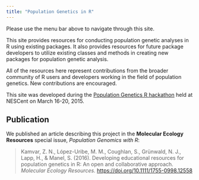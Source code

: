 ```yaml
---
title: "Population Genetics in R"
---
```


Please use the menu bar above to navigate through this site.

This site provides resources for conducting population genetic analyses in R using existing packages. 
It also provides resources for future package developers to utilize existing classes and methods in creating new packages for population genetic analysis. 

All of the resources here represent contributions from the broader community of R users and developers working in the field of population genetics. New contributions are encouraged. 
<!--
See [here](CONTRIBUTING.html) for instructions on how to contribute workflow vignettes using [R markdown](R_MARKDOWN.html).
-->

This site was developed during the [Population Genetics R hackathon](https://github.com/NESCent/r-popgen-hackathon) held at NESCent on March 16-20, 2015.

## Publication

We published an article describing this project in the **Molecular Ecology Resources** special issue, *Population Genomics with R*:

> Kamvar, Z. N., López-Uribe, M. M., Coughlan, S., Grünwald, N. J., Lapp, H., & Manel, S. (2016). Developing educational resources for population genetics in R: An open and collaborative approach. *Molecular Ecology Resources.* https://doi.org/10.1111/1755-0998.12558
